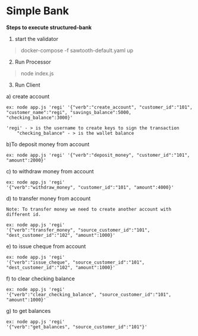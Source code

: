 # Simple Bank

**Steps  to execute  structured-bank**

 1) start the validator
   

> docker-compose -f sawtooth-default.yaml up

2) Run  Processor

  > node index.js

3. Run Client

  
  a) create account 
    

    ex: node app.js 'regi' '{"verb":"create_account", "customer_id":"101", "customer_name":"regi", "savings_balance":5000, "checking_balance":3000}'

    'regi' - > is the username to create keys to sign the transaction
        "checking_balance" - > is the wallet balance

    
  b)To deposit money from account

    ex: node app.js 'regi' '{"verb":"deposit_money", "customer_id":"101", "amount":2000}'

  c) to withdraw money from account
    

    ex: node app.js 'regi'
    '{"verb":"withdraw_money", "customer_id":"101", "amount":4000}'

  
  d) to transfer money from account
    

    Note: To transfer money we need to create another account with different id.

    ex: node app.js 'regi'
    '{"verb":"transfer_money", "source_customer_id":"101", "dest_customer_id":"102", "amount":1000}'

  e) to issue cheque from account
    

    ex: node app.js 'regi'
    '{"verb":"issue_cheque", "source_customer_id":"101", "dest_customer_id":"102", "amount":1000}'

  f) to clear checking balance
  

    ex: node app.js 'regi'
    '{"verb":"clear_checking_balance", "source_customer_id":"101", "amount":1000}'

g) to get balances

    ex: node app.js 'regi'
    '{"verb":"get_balances", "source_customer_id":"101"}'


